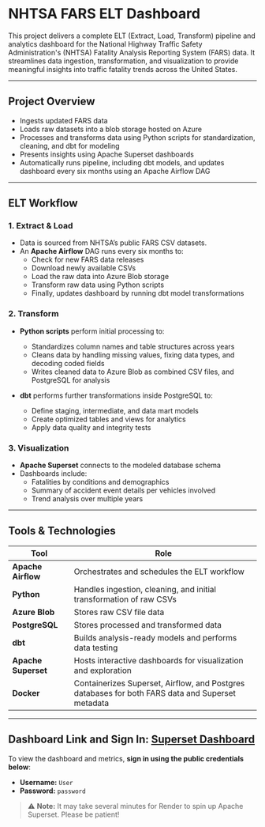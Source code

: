 # NHTSA FARS ELT Dashboard

This project delivers a complete ELT (Extract, Load, Transform) pipeline and analytics dashboard for the National Highway Traffic Safety Administration's (NHTSA) Fatality Analysis Reporting System (FARS) data.
It streamlines data ingestion, transformation, and visualization to provide meaningful insights into traffic fatality trends across the United States.

---

## Project Overview

- Ingests updated FARS data
- Loads raw datasets into a blob storage hosted on Azure
- Processes and transforms data using Python scripts for standardization, cleaning, and dbt for modeling
- Presents insights using Apache Superset dashboards
- Automatically runs pipeline, including dbt models, and updates dashboard every six months using an Apache Airflow DAG

---

## ELT Workflow

### 1. **Extract & Load**

- Data is sourced from NHTSA’s public FARS CSV datasets.
- An **Apache Airflow** DAG runs every six months to:
  - Check for new FARS data releases
  - Download newly available CSVs
  - Load the raw data into Azure Blob storage
  - Transform raw data using Python scripts
  - Finally, updates dashboard by running dbt model transformations

### 2. **Transform**

- **Python scripts** perform initial processing to:

  - Standardizes column names and table structures across years
  - Cleans data by handling missing values, fixing data types, and decoding coded fields
  - Writes cleaned data to Azure Blob as combined CSV files, and PostgreSQL for analysis

- **dbt** performs further transformations inside PostgreSQL to:
  - Define staging, intermediate, and data mart models
  - Create optimized tables and views for analytics
  - Apply data quality and integrity tests

### 3. **Visualization**

- **Apache Superset** connects to the modeled database schema
- Dashboards include:
  - Fatalities by conditions and demographics
  - Summary of accident event details per vehicles involved
  - Trend analysis over multiple years

---

## Tools & Technologies

| Tool                | Role                                                                                             |
| ------------------- | ------------------------------------------------------------------------------------------------ |
| **Apache Airflow**  | Orchestrates and schedules the ELT workflow                                                      |
| **Python**          | Handles ingestion, cleaning, and initial transformation of raw CSVs                              |
| **Azure Blob**      | Stores raw CSV file data                                                                         |
| **PostgreSQL**      | Stores processed and transformed data                                                            |
| **dbt**             | Builds analysis-ready models and performs data testing                                           |
| **Apache Superset** | Hosts interactive dashboards for visualization and exploration                                   |
| **Docker**          | Containerizes Superset, Airflow, and Postgres databases for both FARS data and Superset metadata |

---

## Dashboard Link and Sign In: [Superset Dashboard](https://nhtsa-fars-elt-dashboard.onrender.com/superset/dashboard/p/QaKezOZEDkd/)

To view the dashboard and metrics, **sign in using the public credentials below**:

- **Username:** `User`
- **Password:** `password`

> ⚠️ **Note:** It may take several minutes for Render to spin up Apache Superset. Please be patient!

